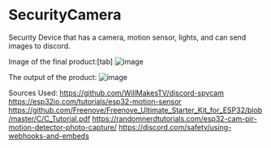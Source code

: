 # SecurityCamera
Security Device that has a camera, motion sensor, lights, and can send images to discord.

Image of the final product:[tab]
![image](https://github.com/user-attachments/assets/ff436475-d89a-4570-96dd-cbc57aaa8566)

The output of the product:
![image](https://github.com/user-attachments/assets/b5b4e8d7-57a3-41bf-83fc-8e77a6e47a02)

Sources Used:
https://github.com/WillMakesTV/discord-spycam
https://esp32io.com/tutorials/esp32-motion-sensor
https://github.com/Freenove/Freenove_Ultimate_Starter_Kit_for_ESP32/blob/master/C/C_Tutorial.pdf
https://randomnerdtutorials.com/esp32-cam-pir-motion-detector-photo-capture/
https://discord.com/safety/using-webhooks-and-embeds
